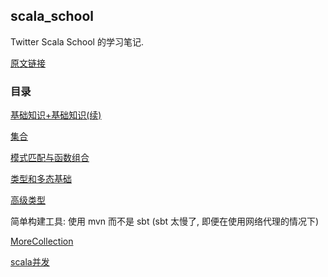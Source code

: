 ## scala_school

Twitter Scala School 的学习笔记.

 [原文链接](http://twitter.github.io/scala_school/zh_cn/) 

### 目录

[基础知识+基础知识(续)](./基础.md)

[集合](./集合.md)

[模式匹配与函数组合](./模式匹配与函数组合.md)

[类型和多态基础](./类型和多态基础.md)

[高级类型](./高级类型.md)

简单构建工具: 使用 mvn 而不是 sbt (sbt 太慢了, 即便在使用网络代理的情况下)

[MoreCollection](./MoreCollection.md)

[scala并发](./scala并发.md)



